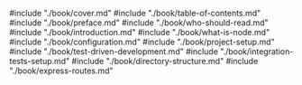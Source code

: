 #include "./book/cover.md"
#include "./book/table-of-contents.md"
#include "./book/preface.md"
#include "./book/who-should-read.md"
#include "./book/introduction.md"
#include "./book/what-is-node.md"
#include "./book/configuration.md"
#include "./book/project-setup.md"
#include "./book/test-driven-development.md"
#include "./book/integration-tests-setup.md"
#include "./book/directory-structure.md"
#include "./book/express-routes.md"